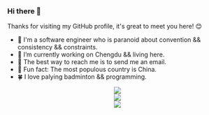 ### Hi there 👋

Thanks for visiting my GitHub profile, it's great to meet you here! 😊

- :telescope: I'm a software engineer who is paranoid about convention && consistency && constraints.
- :ferris_wheel: I’m currently working on Chengdu && living here.
- :love_letter: The best way to reach me is to send me an email.
- :wedding: Fun fact: The most populous country is China.
- :four_leaf_clover: I love palying badminton && programming.

[//]: # (添加仓库统计数据)
<div align="center"><img src="https://github-readme-stats.vercel.app/api?username=zjzjzjzj1874&show_icons=true&theme=tokyonight" /></div>

[//]: # (语言统计)
<div align="center"><img src="https://github-readme-stats.vercel.app/api/top-langs?username=zjzjzjzj1874&show_icons=true&theme=tokyonight" /></div>

[//]: # (Github连续打卡)
<div align="center"><img src="https://github-readme-streak-stats.herokuapp.com/?user=zjzjzjzj1874&show_icons=true&theme=tokyonight" /></div>

<!--
**zjzjzjzj1874/zjzjzjzj1874** is a ✨ _special_ ✨ repository because its `README.md` (this file) appears on your GitHub profile.

Here are some ideas to get you started:

- 🔭 I’m currently working on ...
- 🌱 I’m currently learning ...
- 👯 I’m looking to collaborate on ...
- 🤔 I’m looking for help with ...
- 💬 Ask me about ...
- 📫 How to reach me: ...
- 😄 Pronouns: ...
- ⚡ Fun fact: ...
-->
